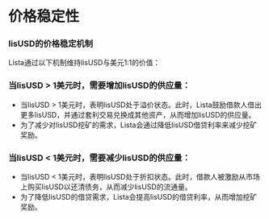 # 价格稳定性

### lisUSD的价格稳定机制[​](https://helio.money/docs/price-stability#hays-price-stability-mechanism)​ <a href="#hays-price-stability-mechanism" id="hays-price-stability-mechanism"></a>

Lista通过以下机制维持lisUSD与美元1:1的价值：

### 当lisUSD > 1美元时，需要增加lisUSD的供应量： <a href="#dang-lisusd-1-mei-yuan-shi-xu-yao-zeng-jia-lisusd-de-gong-ying-liang" id="dang-lisusd-1-mei-yuan-shi-xu-yao-zeng-jia-lisusd-de-gong-ying-liang"></a>

* 当lisUSD > 1美元时，表明lisUSD处于溢价状态。此时，Lista鼓励借款人借出更多lisUSD，并通过套利交易兑换成其他资产，从而增加lisUSD的供应量。
* 为了减少对lisUSD挖矿的需求，Lista会通过降低lisUSD借贷利率来减少挖矿奖励。

### 当lisUSD < 1美元时，需要减少lisUSD的供应量： <a href="#dang-lisusd-1-mei-yuan-shi-xu-yao-jian-shao-lisusd-de-gong-ying-liang" id="dang-lisusd-1-mei-yuan-shi-xu-yao-jian-shao-lisusd-de-gong-ying-liang"></a>

* 当lisUSD < 1美元时，表明lisUSD处于折扣状态。此时，借款人被激励从市场上购买lisUSD以还清债务，从而减少lisUSD的流通量。
* 为了降低lisUSD的借贷需求，Lista会提高lisUSD的借贷利率，从而增加挖矿奖励。
